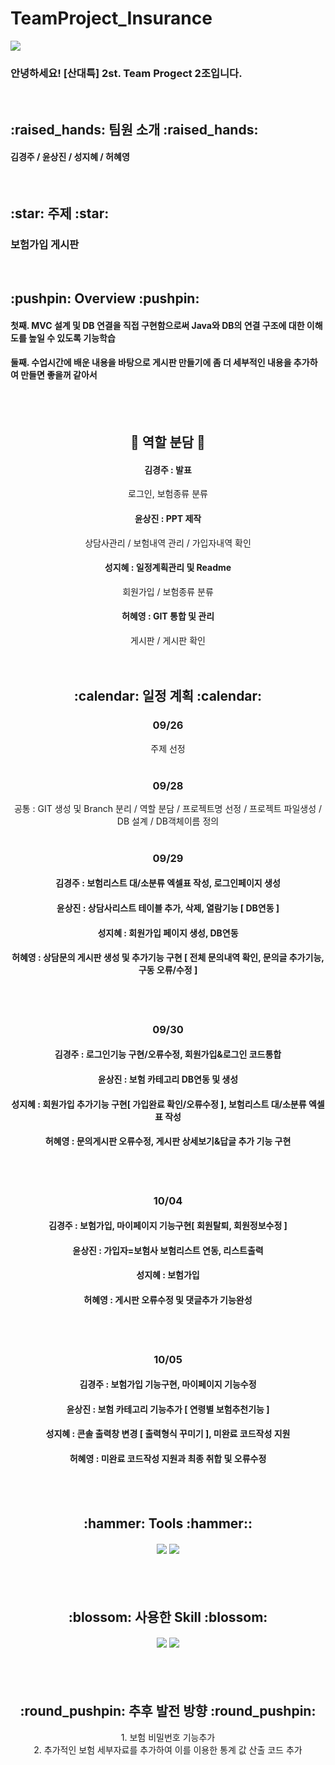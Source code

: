 # TeamProject_Insurance

<div alinge = center>
 <img src="https://capsule-render.vercel.app/api?type=waving&color=auto&height=200&section=header&text=INSURANCE&fontSize=90&fontColor=blue" />
 <h3> 안녕하세요! [산대특] 2st. Team Progect 2조입니다. </h3><br>
 
 <h2> :raised_hands: 팀원 소개 :raised_hands: </h2>
 <h4> 김경주 / 윤상진 / 성지혜 / 허혜영 </h4> <br>
 
 <h2> :star: 주제 :star: </h2>
 <h3> 보험가입 게시판 </h3><br>
 
 <h2> :pushpin: Overview :pushpin: </h2>
  <h4> 첫째. MVC 설계 및 DB 연결을 직접 구현함으로써 Java와 DB의 연결 구조에 대한 이해도를 높일 수 있도록 기능학습 </h4>
  <h4> 둘째. 수업시간에 배운 내용을 바탕으로 게시판 만들기에 좀 더 세부적인 내용을 추가하여 만들면 좋을꺼 같아서 </h4>
  
</div>

<div align=center>

  <br><br><h2> :raised_hands: 역할 분담 :raised_hands: </h2>
  <h4> 김경주 : 발표 </h4>
  로그인, 보험종류 분류
  <h4> 윤상진 : PPT 제작 </h4>
  상담사관리 / 보험내역 관리 / 가입자내역 확인
  <h4> 성지혜 : 일정계획관리 및 Readme </h4>
  회원가입 / 보험종류 분류
  <h4> 허혜영 : GIT 통합 및 관리 </h4>
  게시판 / 게시판 확인 <br><br><br>
  
  <h2> :calendar: 일정 계획 :calendar: </h2>
   
  <h3> 09/26 </h3>
  주제 선정 <br> <br>
  
  <h3> 09/28</h3>
  공통 : GIT 생성 및 Branch 분리 / 역할 분담 / 프로젝트명 선정 / 프로젝트 파일생성 /  DB 설계 / DB객체이름 정의 <br><br>
  
  <h3> 09/29 </h3>
    <h4> 김경주 : 보험리스트 대/소분류 엑셀표 작성, 로그인페이지 생성   </h4>
    <h4> 윤상진 : 상담사리스트 테이블 추가, 삭제, 열람기능 [ DB연동 ]</h4>
    <h4> 성지혜 : 회원가입 페이지 생성, DB연동  </h4>
    <h4> 허혜영 : 상담문의 게시판 생성 및 추가기능 구현 [ 전체 문의내역 확인, 문의글 추가기능, 구동 오류/수정 ]</h4> <br><br>
    
  <h3> 09/30 </h3>
    <h4> 김경주 :  로그인기능 구현/오류수정, 회원가입&로그인 코드통합</h4>
    <h4> 윤상진 :  보험 카테고리 DB연동 및 생성</h4>
    <h4> 성지혜 :  회원가입 추가기능 구현[ 가입완료 확인/오류수정 ], 보험리스트 대/소분류 엑셀표 작성</h4>
    <h4> 허혜영 :  문의게시판 오류수정, 게시판 상세보기&답글 추가 기능 구현</h4> <br><br>
    
  <h3> 10/04</h3>
    <h4> 김경주 : 보험가입, 마이페이지 기능구현[ 회원탈퇴, 회원정보수정 ] </h4>
    <h4> 윤상진 : 가입자=보험사 보험리스트 연동, 리스트출력</h4>
    <h4> 성지혜 : 보험가입</h4>
    <h4> 허혜영 : 게시판 오류수정 및 댓글추가 기능완성 </h4> <br><br>
    
  <h3> 10/05</h3>
    <h4> 김경주 : 보험가입 기능구현, 마이페이지 기능수정 </h4>
    <h4> 윤상진 : 보험 카테고리 기능추가 [ 연령별 보험추천기능 ] </h4>
    <h4> 성지혜 : 콘솔 출력창 변경 [ 출력형식 꾸미기 ], 미완료 코드작성 지원 </h4>
    <h4> 허혜영 : 미완료 코드작성 지원과 최종 취합 및 오류수정 </h4> <br><br>
    
  <h2> :hammer: Tools :hammer:: </h2>
  <h4> <img src="https://img.shields.io/badge/eclipse-2C2255?style=flat-square&logo=eclipse&logoColor=white"/>
       <img src="https://img.shields.io/badge/MySQL-26689A?style=flat-square&logo=MySQL&logoColor=white"/> </h4> <br><br>
  
  <h2> :blossom: 사용한 Skill :blossom: </h2>
  <h4> <img src="https://img.shields.io/badge/Java-007396?style=flat&logo=Java&logoColor=white" />
       <img src="https://img.shields.io/badge/git-24292F?style=flat-square&logo=github&logoColor=white"/> </h4> <br><br>
       
  <h2> :round_pushpin: 추후 발전 방향 :round_pushpin: </h2>
  1. 보험 비밀번호 기능추가 <br>
  2. 추가적인 보험 세부자료를 추가하여 이를 이용한 통계 값 산출 코드 추가<br>
       
</div>
    

